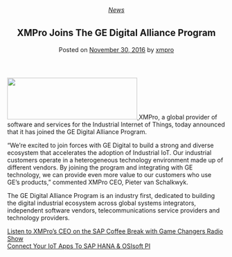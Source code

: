 <div class="large-9 col">
<article class="post-5572 post type-post status-publish format-standard has-post-thumbnail hentry category-news" id="post-5572">
<div class="article-inner">
<header class="entry-header">
<div class="entry-header-text entry-header-text-top text-center">
<h6 class="entry-category is-xsmall"><a href="https://xmpro.com/category/news/" rel="category tag">News</a></h6><h1 class="entry-title">XMPro Joins The GE Digital Alliance Program</h1><div class="entry-divider is-divider small"></div>
<div class="entry-meta uppercase is-xsmall">
<span class="posted-on">Posted on <a href="https://xmpro.com/xmpro-joins-ge-digital-alliance-program/" rel="bookmark"><time class="entry-date published updated" datetime="2016-11-30T08:59:06+00:00">November 30, 2016</time></a></span> <span class="byline">by <span class="meta-author vcard"><a class="url fn n" href="https://xmpro.com/author/xmpro/">xmpro</a></span></span> </div>
</div>
</header>
<div class="entry-content single-page">
<p><a href="https://xmpro.com/wp-content/uploads/2016/11/GE-Partner-Lockup_v4-CMYK_InspiraSans-300x96-1.png"><img height="96" src="https://xmpro.com/wp-content/uploads/2016/11/GE-Partner-Lockup_v4-CMYK_InspiraSans-300x96-1.png" width="300"/>
</a>XMPro, a global provider of software and services for the Industrial Internet of Things, today announced that it has joined the GE Digital Alliance Program.</p>
<p>“We’re excited to join forces with GE Digital to build a strong and diverse ecosystem that accelerates the adoption of Industrial IoT. Our industrial customers operate in a heterogeneous technology environment made up of different vendors. By joining the program and integrating with GE technology, we can provide even more value to our customers who use GE’s products,” commented XMPro CEO, Pieter van Schalkwyk.</p>
<p>The GE Digital Alliance Program is an industry first, dedicated to building the digital industrial ecosystem across global systems integrators, independent software vendors, telecommunications service providers and technology providers. </p>
<div class="blog-share text-center"><div class="is-divider medium"></div><div class="social-icons share-icons share-row relative"><a aria-label="Share on WhatsApp" class="icon button circle is-outline tooltip whatsapp show-for-medium" data-action="share/whatsapp/share" href="whatsapp://send?text=XMPro%20Joins%20The%20GE%20Digital%20Alliance%20Program - https://xmpro.com/xmpro-joins-ge-digital-alliance-program/" title="Share on WhatsApp"><i class="icon-whatsapp"></i></a><a aria-label="Share on Facebook" class="icon button circle is-outline tooltip facebook" data-label="Facebook" href="https://www.facebook.com/sharer.php?u=https://xmpro.com/xmpro-joins-ge-digital-alliance-program/" onclick="window.open(this.href,this.title,'width=500,height=500,top=300px,left=300px'); return false;" rel="noopener nofollow" target="_blank" title="Share on Facebook"><i class="icon-facebook"></i></a><a aria-label="Share on Twitter" class="icon button circle is-outline tooltip twitter" href="https://twitter.com/share?url=https://xmpro.com/xmpro-joins-ge-digital-alliance-program/" onclick="window.open(this.href,this.title,'width=500,height=500,top=300px,left=300px'); return false;" rel="noopener nofollow" target="_blank" title="Share on Twitter"><i class="icon-twitter"></i></a><a aria-label="Email to a Friend" class="icon button circle is-outline tooltip email" href="/cdn-cgi/l/email-protection#102f6365727a7573642d485d40627f3522205a7f797e6335222044787535222057553522205479777964717c352220517c7c79717e737535222040627f7762717d36727f74692d537875737b352220647879633522207f65643523513522207864646063352351352256352256687d60627f3e737f7d352256687d60627f3d7a7f797e633d77753d7479777964717c3d717c7c79717e73753d60627f7762717d352256" rel="nofollow" title="Email to a Friend"><i class="icon-envelop"></i></a><a aria-label="Pin on Pinterest" class="icon button circle is-outline tooltip pinterest" href="https://pinterest.com/pin/create/button?url=https://xmpro.com/xmpro-joins-ge-digital-alliance-program/&amp;media=https://xmpro.com/wp-content/uploads/2016/11/GE-01-1024x1024.png&amp;description=XMPro%20Joins%20The%20GE%20Digital%20Alliance%20Program" onclick="window.open(this.href,this.title,'width=500,height=500,top=300px,left=300px'); return false;" rel="noopener nofollow" target="_blank" title="Pin on Pinterest"><i class="icon-pinterest"></i></a><a aria-label="Share on LinkedIn" class="icon button circle is-outline tooltip linkedin" href="https://www.linkedin.com/shareArticle?mini=true&amp;url=https://xmpro.com/xmpro-joins-ge-digital-alliance-program/&amp;title=XMPro%20Joins%20The%20GE%20Digital%20Alliance%20Program" onclick="window.open(this.href,this.title,'width=500,height=500,top=300px,left=300px'); return false;" rel="noopener nofollow" target="_blank" title="Share on LinkedIn"><i class="icon-linkedin"></i></a></div></div></div>
<nav class="navigation-post" id="nav-below" role="navigation">
<div class="flex-row next-prev-nav bt bb">
<div class="flex-col flex-grow nav-prev text-left">
<div class="nav-previous"><a href="https://xmpro.com/listen-xmpros-ceo-sap-coffee-break-game-changers-radio-show/" rel="prev"><span class="hide-for-small"><i class="icon-angle-left"></i></span> Listen to XMPro’s CEO on the SAP Coffee Break with Game Changers Radio Show</a></div>
</div>
<div class="flex-col flex-grow nav-next text-right">
<div class="nav-next"><a href="https://xmpro.com/connect-iot-apps-sap-hana-osisoft-pi/" rel="next">Connect Your IoT Apps To SAP HANA &amp; OSIsoft PI <span class="hide-for-small"><i class="icon-angle-right"></i></span></a></div> </div>
</div>
</nav>
</div>
</article>
<div class="comments-area" id="comments">
</div>
</div>